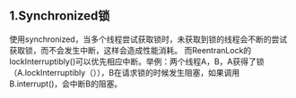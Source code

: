 ## 1.Synchronized锁
使用synchronized，当多个线程尝试获取锁时，未获取到锁的线程会不断的尝试获取锁，而不会发生中断，这样会造成性能消耗。
而ReentranLock的lockInterruptibly()可以优先相应中断。举例：两个线程A，B，A获得了锁（A.lockInterruptibly（）），B在请求锁的时候发生阻塞，如果调用B.interrupt()，会中断B的阻塞。